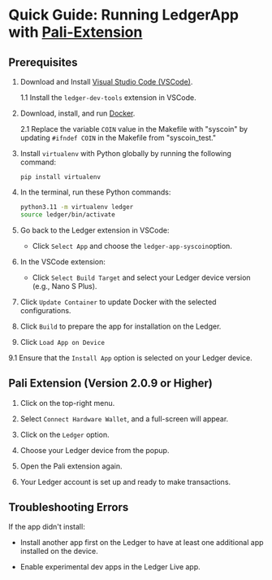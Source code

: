 # Quick Guide: Running LedgerApp with [Pali-Extension](https://paliwallet.com/#extension)

## Prerequisites

1. Download and Install [Visual Studio Code (VSCode)](https://code.visualstudio.com/).

   1.1 Install the `ledger-dev-tools` extension in VSCode.

2. Download, install, and run [Docker](https://www.docker.com/).

   2.1 Replace the variable `COIN` value in the Makefile with "syscoin" by updating `#ifndef COIN` in the Makefile from "syscoin_test."

3. Install `virtualenv` with Python globally by running the following command:

   `pip install virtualenv`

4. In the terminal, run these Python commands:

   ```bash
   python3.11 -m virtualenv ledger
   source ledger/bin/activate
   ```

5. Go back to the Ledger extension in VSCode:

   - Click `Select App` and choose the `ledger-app-syscoin`option.

6. In the VSCode extension:

   - Click `Select Build Target` and select your Ledger device version (e.g., Nano S Plus).

7. Click `Update Container` to update Docker with the selected configurations.

8. Click `Build` to prepare the app for installation on the Ledger.

9. Click `Load App on Device`

9.1 Ensure that the `Install App` option is selected on your Ledger device.

## Pali Extension (Version 2.0.9 or Higher)

1. Click on the top-right menu.

2. Select `Connect Hardware Wallet`, and a full-screen will appear.

3. Click on the `Ledger` option.

4. Choose your Ledger device from the popup.

5. Open the Pali extension again.

6. Your Ledger account is set up and ready to make transactions.

## Troubleshooting Errors

If the app didn't install:

- Install another app first on the Ledger to have at least one additional app installed on the device.

- Enable experimental dev apps in the Ledger Live app.
